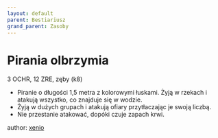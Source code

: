 ```yaml
---
layout: default
parent: Bestiariusz
grand_parent: Zasoby
---
```

# Pirania olbrzymia

3 OCHR, 12 ZRE, zęby (k8)

- Piranie o długości 1,5 metra z kolorowymi łuskami. Żyją w rzekach i atakują wszystko, co znajduje się w wodzie.  
- Żyją w dużych grupach i atakują ofiary przytłaczając je swoją liczbą.
- Nie przestanie atakować, dopóki czuje zapach krwi.

author: [xenio](https://xenioinabottle.blogspot.com)
